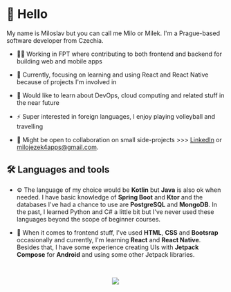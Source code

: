 # 👋 Hello
My name is Miloslav but you can call me Milo or Milek. I'm a Prague-based software developer from Czechia.

- 👨‍💻 Working in FPT where contributing to both frontend and backend for building web and mobile apps

- 🌱 Currently, focusing on learning and using React and React Native because of projects I'm involved in

- 💭 Would like to learn about DevOps, cloud computing and related stuff in the near future

- ⚡ Super interested in foreign languages, I enjoy playing volleyball and travelling
  
- 🤝 Might be open to collaboration on small side-projects >>> [LinkedIn](https://linkedin.com/in/miloslav-jezek/) or milojezek4apps@gmail.com.

## 🛠️ Languages and tools
- ⚙️ The language of my choice would be **Kotlin** but **Java** is also ok when needed. I have basic knowledge of **Spring Boot** and **Ktor** and the databases I've had a chance to use are **PostgreSQL** and **MongoDB**. In the past, I learned Python and C# a little bit but I've never used these languages beyond the scope of beginner courses.
  
- 🎨 When it comes to frontend stuff, I've used **HTML**, **CSS** and **Bootsrap** occasionally and currently, I'm learning **React** and **React Native**. Besides that, I have some experience creating UIs with **Jetpack Compose** for **Android** and using some other Jetpack libraries.

<br>

<p align="center">
  <img align="center" src="https://github-readme-stats.vercel.app/api/top-langs/?username=milojezek&theme=tokyonight" />
</p>



<!---
milojezek/milojezek is a ✨ special ✨ repository because its `README.md` (this file) appears on your GitHub profile.
You can click the Preview link to take a look at your changes.
--->

